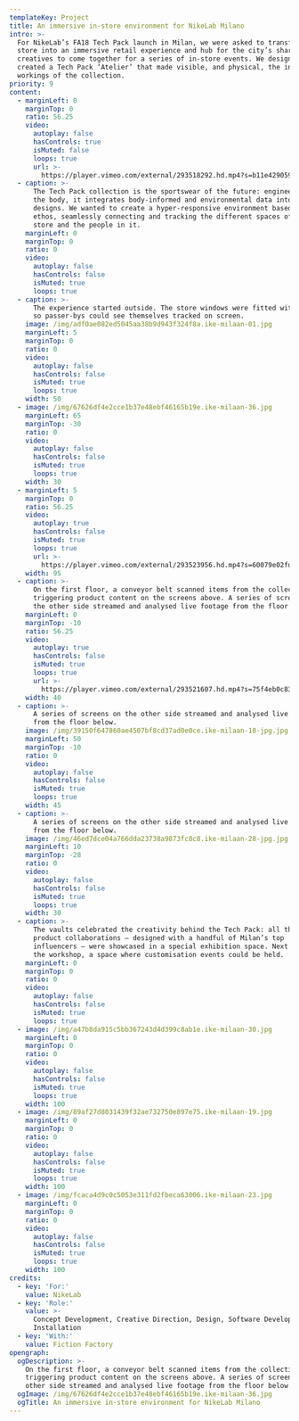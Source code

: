 ```yaml
---
templateKey: Project
title: An immersive in-store environment for NikeLab Milano
intro: >-
  For NikeLab’s FA18 Tech Pack launch in Milan, we were asked to transform the
  store into an immersive retail experience and hub for the city’s sharpest
  creatives to come together for a series of in-store events. We designed and
  created a Tech Pack ‘Atelier’ that made visible, and physical, the inner
  workings of the collection.
priority: 9
content:
  - marginLeft: 0
    marginTop: 0
    ratio: 56.25
    video:
      autoplay: false
      hasControls: true
      isMuted: false
      loops: true
      url: >-
        https://player.vimeo.com/external/293518292.hd.mp4?s=b11e4290593a62d2912567e3b343954c1d93356b&profile_id=175
  - caption: >-
      The Tech Pack collection is the sportswear of the future: engineered to
      the body, it integrates body-informed and environmental data into its
      designs. We wanted to create a hyper-responsive environment based on this
      ethos, seamlessly connecting and tracking the different spaces of the
      store and the people in it.
    marginLeft: 0
    marginTop: 0
    ratio: 0
    video:
      autoplay: false
      hasControls: false
      isMuted: true
      loops: true
  - caption: >-
      The experience started outside. The store windows were fitted with cameras
      so passer-bys could see themselves tracked on screen.
    image: /img/adf0ae082ed5045aa38b9d943f324f8a.ike-milaan-01.jpg
    marginLeft: 5
    marginTop: 0
    ratio: 0
    video:
      autoplay: false
      hasControls: false
      isMuted: true
      loops: true
    width: 50
  - image: /img/67626df4e2cce1b37e48ebf46165b19e.ike-milaan-36.jpg
    marginLeft: 65
    marginTop: -30
    ratio: 0
    video:
      autoplay: false
      hasControls: false
      isMuted: true
      loops: true
    width: 30
  - marginLeft: 5
    marginTop: 0
    ratio: 56.25
    video:
      autoplay: true
      hasControls: false
      isMuted: true
      loops: true
      url: >-
        https://player.vimeo.com/external/293523956.hd.mp4?s=60079e02fd585595b28119ac617854f3af4a5ad6&profile_id=175
    width: 95
  - caption: >-
      On the first floor, a conveyor belt scanned items from the collection,
      triggering product content on the screens above. A series of screens on
      the other side streamed and analysed live footage from the floor below.
    marginLeft: 0
    marginTop: -10
    ratio: 56.25
    video:
      autoplay: true
      hasControls: false
      isMuted: true
      loops: true
      url: >-
        https://player.vimeo.com/external/293521607.hd.mp4?s=75f4eb0c83c54d3769dadb33918260ec588ae9c7&profile_id=174
    width: 40
  - caption: >-
      A series of screens on the other side streamed and analysed live footage
      from the floor below.
    image: /img/39150f647860ae4507bf8cd37ad0e0ce.ike-milaan-18-jpg.jpg
    marginLeft: 50
    marginTop: -10
    ratio: 0
    video:
      autoplay: false
      hasControls: false
      isMuted: true
      loops: true
    width: 45
  - caption: >-
      A series of screens on the other side streamed and analysed live footage
      from the floor below.
    image: /img/46ed7dce04a766dda23738a9873fc8c8.ike-milaan-28-jpg.jpg
    marginLeft: 10
    marginTop: -28
    ratio: 0
    video:
      autoplay: false
      hasControls: false
      isMuted: true
      loops: true
    width: 30
  - caption: >-
      The vaults celebrated the creativity behind the Tech Pack: all three
      product collaborations – designed with a handful of Milan’s top
      influencers – were showcased in a special exhibition space. Next to it was
      the workshop, a space where customisation events could be held.
    marginLeft: 0
    marginTop: 0
    ratio: 0
    video:
      autoplay: false
      hasControls: false
      isMuted: true
      loops: true
  - image: /img/a47b8da915c5bb367243d4d399c8ab1e.ike-milaan-30.jpg
    marginLeft: 0
    marginTop: 0
    ratio: 0
    video:
      autoplay: false
      hasControls: false
      isMuted: true
      loops: true
    width: 100
  - image: /img/89af27d8031439f32ae732750e897e75.ike-milaan-19.jpg
    marginLeft: 0
    marginTop: 0
    ratio: 0
    video:
      autoplay: false
      hasControls: false
      isMuted: true
      loops: true
    width: 100
  - image: /img/fcaca4d9c0c5053e311fd2fbeca63006.ike-milaan-23.jpg
    marginLeft: 0
    marginTop: 0
    ratio: 0
    video:
      autoplay: false
      hasControls: false
      isMuted: true
      loops: true
    width: 100
credits:
  - key: 'For:'
    value: NikeLab
  - key: 'Role:'
    value: >-
      Concept Development, Creative Direction, Design, Software Development,
      Installation
  - key: 'With:'
    value: Fiction Factory
opengraph:
  ogDescription: >-
    On the first floor, a conveyor belt scanned items from the collection,
    triggering product content on the screens above. A series of screens on the
    other side streamed and analysed live footage from the floor below.
  ogImage: /img/67626df4e2cce1b37e48ebf46165b19e.ike-milaan-36.jpg
  ogTitle: An immersive in-store environment for NikeLab Milano
---
```

